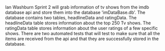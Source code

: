 Ian Washburn
Sprint 2 will grab information of tv shows from the imdb database api and store 
them into the database 'imDataBase.db'. The database contains two tables,
headlineData and ratingData. The headlineData table stores information about the top 250 Tv shows. The ratingData table 
stores information about the user ratings of a few specific shows. There are two automated tests that will test to make 
sure that all the items are received from the api and that they are successfully stored in the database.
